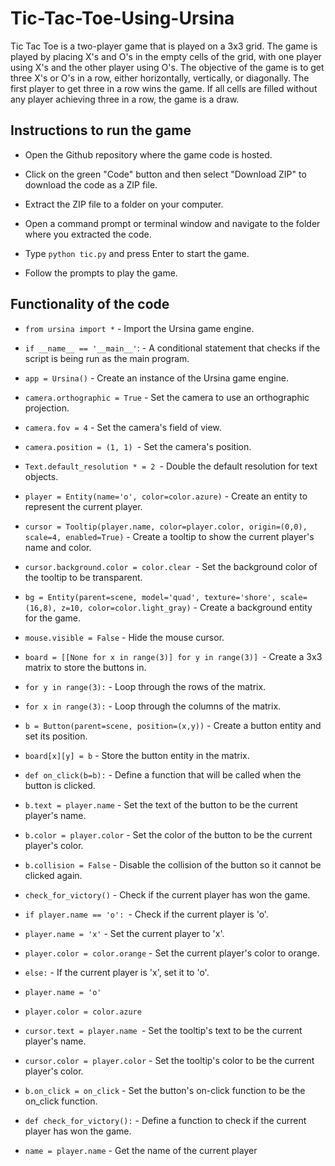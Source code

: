 # Tic-Tac-Toe-Using-Ursina

Tic Tac Toe is a two-player game that is played on a 3x3 grid. The game is played by placing X's and O's in the empty cells of the grid, with one player using X's and the other player using O's. The objective of the game is to get three X's or O's in a row, either horizontally, vertically, or diagonally. The first player to get three in a row wins the game. If all cells are filled without any player achieving three in a row, the game is a draw.

## Instructions to run the game

* Open the Github repository where the game code is hosted.

* Click on the green "Code" button and then select "Download ZIP" to download the code as a ZIP file.

* Extract the ZIP file to a folder on your computer.

* Open a command prompt or terminal window and navigate to the folder where you extracted the code.

* Type ```python tic.py``` and press Enter to start the game.

* Follow the prompts to play the game.

## Functionality of the code

* ```from ursina import *``` - Import the Ursina game engine.

* ```if __name__ == '__main__'```: - A conditional statement that checks if the script is being run as the main program.

* ```app = Ursina()``` - Create an instance of the Ursina game engine.

* ```camera.orthographic = True``` - Set the camera to use an orthographic projection.

* ```camera.fov = 4``` - Set the camera's field of view.

* ```camera.position = (1, 1) ```- Set the camera's position.

* ```Text.default_resolution * = 2 ```- Double the default resolution for text objects.

* ```player = Entity(name='o', color=color.azure)``` - Create an entity to represent the current player.

* ```cursor = Tooltip(player.name, color=player.color, origin=(0,0), scale=4, enabled=True)``` - Create a tooltip to show the current player's name and color.

* ```cursor.background.color = color.clear ```- Set the background color of the tooltip to be transparent.

* ```bg = Entity(parent=scene, model='quad', texture='shore', scale=(16,8), z=10, color=color.light_gray)``` - Create a background entity for the game.

* ```mouse.visible = False``` - Hide the mouse cursor.

* ```board = [[None for x in range(3)] for y in range(3)] ```- Create a 3x3 matrix to store the buttons in.

* ```for y in range(3):``` - Loop through the rows of the matrix.

* ```for x in range(3):``` - Loop through the columns of the matrix.

* ```b = Button(parent=scene, position=(x,y))``` - Create a button entity and set its position.

* ```board[x][y] = b``` - Store the button entity in the matrix.

* ```def on_click(b=b):``` - Define a function that will be called when the button is clicked.

* ```b.text = player.name``` - Set the text of the button to be the current player's name.

* ```b.color = player.color``` - Set the color of the button to be the current player's color.

* ```b.collision = False``` - Disable the collision of the button so it cannot be clicked again.

* ```check_for_victory()``` - Check if the current player has won the game.

* ```if player.name == 'o': ```- Check if the current player is 'o'.

* ```player.name = 'x'``` - Set the current player to 'x'.

* ```player.color = color.orange``` - Set the current player's color to orange.

* ```else:``` - If the current player is 'x', set it to 'o'.

* ```player.name = 'o'```

* ```player.color = color.azure```

* ```cursor.text = player.name ```- Set the tooltip's text to be the current player's name.

* ```cursor.color = player.color``` - Set the tooltip's color to be the current player's color.

* ```b.on_click = on_click``` - Set the button's on-click function to be the on_click function.

* ```def check_for_victory():``` - Define a function to check if the current player has won the game.

* ```name = player.name``` - Get the name of the current player
